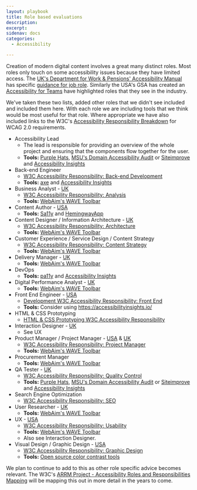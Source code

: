```yaml
---
layout: playbook
title: Role based evaluations
description: 
excerpt: 
sidenav: docs
categories:
  - Accessibility

---
```


Creation of modern digital content involves a great many distinct roles. Most roles only touch on some accessibility issues because they have limited access. The [UK's Department
for Work & Pensions' Accessibility Manual](https://accessibility-manual.dwp.gov.uk/) has specific [guidance for job role](https://accessibility-manual.dwp.gov.uk/guidance-for-your-job-role). Similarly the USA's GSA has created an [Accessibility for Teams](https://accessibility.digital.gov/) have highlighted roles that they see in the industry. 

We've taken these two lists, added other roles that we didn't see included and included them here. With each role we are including tools that we think would be most useful for that role. Where appropriate we have also included links to the W3C's [Accessibility Responsibility Breakdown](https://www.w3.org/community/wai-) for WCAG 2.0 requirements.

- Accessibility Lead
    - The lead is responsible for providing an overview of the whole project and ensuring that the components flow together for the user.
    - **Tools:** [Purple Hats](https://github.com/GovTechSG/purple-hats), [MSU's Domain Accessibility Audit](https://github.com/MSU-NatSci/DomainAccessibilityAudit) or [Siteimprove](https://siteimprove.com) and [Accessibility Insights](https://accessibilityinsights.io/)
- Back-end Engineer
    - [W3C Accessibility Responsibility: Back-end Development](https://www.w3.org/community/wai-engage/wiki/Back-end_Development)
    - **Tools:** [axe](https://www.deque.com/axe/) and [Accessibility Insights](https://accessibilityinsights.io/)
- Business Analyst - [UK](https://accessibility-manual.dwp.gov.uk/guidance-for-your-job-role/business-analyst)
    - [W3C Accessibility Responsibility: Analysis](https://www.w3.org/community/wai-engage/wiki/Accessibility_By_Roles_-_Analysis)
    - **Tools:** [WebAim's WAVE Toolbar](https://wave.webaim.org/extension/)
- Content Author - [USA](https://accessibility.digital.gov/content-design/getting-started/)
    - **Tools:** [Sa11y](https://ryersondmp.github.io/sa11y/) and [HemingwayApp](http://www.hemingwayapp.com/)
- Content Designer / Information Architecture - [UK](https://accessibility-manual.dwp.gov.uk/guidance-for-your-job-role/content-designer)
    - [W3C Accessibility Responsibility: Architecture](https://www.w3.org/community/wai-engage/wiki/Accessibility_By_Roles_-_Architecture)
    - **Tools:** [WebAim's WAVE Toolbar](https://wave.webaim.org/extension/)
- Customer Experience / Service Design / Content Strategy
    - [W3C Accessibility Responsibility: Content Strategy](https://www.w3.org/community/wai-engage/wiki/Content_Strategy)
    - **Tools:** [WebAim's WAVE Toolbar](https://wave.webaim.org/extension/)
- Delivery Manager - [UK](https://accessibility-manual.dwp.gov.uk/guidance-for-your-job-role/delivery-manager)
    - **Tools:** [WebAim's WAVE Toolbar](https://wave.webaim.org/extension/)
- DevOps
    - **Tools:** [pa11y](https://pa11y.org/) and [Accessibility Insights](https://accessibilityinsights.io/)
- Digital Performance Analyst - [UK](https://accessibility-manual.dwp.gov.uk/guidance-for-your-job-role/digital-performance-analyst)    
    - **Tools:** [WebAim's WAVE Toolbar](https://wave.webaim.org/extension/)
- Front End Engineer - [USA](https://accessibility.digital.gov/front-end/getting-started/)
    - [Development W3C Accessibility Responsibility: Front End ](https://www.w3.org/community/wai-engage/wiki/Front-end_Development)
    - **Tools:** Consider using https://accessibilityinsights.io/
- HTML & CSS Prototyping
    - [HTML & CSS Prototyping W3C Accessibility Responsibility](https://www.w3.org/community/wai-engage/wiki/HTML/CSS_Prototyping)
- Interaction Designer - [UK](https://accessibility-manual.dwp.gov.uk/guidance-for-your-job-role/interaction-designer)
    - See UX
- Product Manager / Project Manager - [USA](https://accessibility.digital.gov/product/getting-started/) & [UK](https://accessibility-manual.dwp.gov.uk/guidance-for-your-job-role/product-manager)
    - [W3C Accessibility Responsibility: Project Manager](https://www.w3.org/community/wai-engage/wiki/Accessibility_Responsibility_Breakdown#pm)
    - **Tools:** [WebAim's WAVE Toolbar](https://wave.webaim.org/extension/)
- Procurement Manager 
    - **Tools:** [WebAim's WAVE Toolbar](https://wave.webaim.org/extension/)
- QA Tester - [UK](https://accessibility-manual.dwp.gov.uk/guidance-for-your-job-role/qa-tester)
    - [W3C Accessibility Responsibility: Quality Control](https://www.w3.org/community/wai-engage/wiki/Quality_Control)
    - **Tools:** [Purple Hats](https://github.com/GovTechSG/purple-hats), [MSU's Domain Accessibility Audit](https://github.com/MSU-NatSci/DomainAccessibilityAudit) or [Siteimprove](https://siteimprove.com) and [Accessibility Insights](https://accessibilityinsights.io/)
- Search Engine Optimization
    - [W3C Accessibility Responsibility: SEO](https://www.w3.org/community/wai-engage/wiki/Search_Engine_Optimization)
- User Researcher - [UK](https://accessibility-manual.dwp.gov.uk/guidance-for-your-job-role/user-researcher)
    - **Tools:** [WebAim's WAVE Toolbar](https://wave.webaim.org/extension/)
- UX - [USA](https://accessibility.digital.gov/ux/getting-started/)
    - [W3C Accessibility Responsibility: Usability](https://www.w3.org/community/wai-engage/wiki/Accessibility_By_Roles_-_Interaction_Design_/_Usability)
    - **Tools:** [WebAim's WAVE Toolbar](https://wave.webaim.org/extension/)
    - Also see Interaction Designer.
- Visual Design / Graphic Design - [USA](https://accessibility.digital.gov/visual-design/getting-started/)
    - [W3C Accessibility Responsibility: Graphic Design](https://www.w3.org/community/wai-engage/wiki/Accessibility_By_Roles_-_Graphic_Design)
    - **Tools:** [Open source color contrast tools](https://github.com/CivicActions/accessibility/blob/main/_handbook/tools.md#color)
    
We plan to continue to add to this as other role specific advice becomes relevant. The W3C's [ARRM Project - Accessibility Roles and Responsibilities Mapping](https://www.w3.org/WAI/EO/wiki/ARRM_Project_-_Accessibility_Roles_and_Responsibilities_Mapping) will be mapping this out in more detail in the years to come. 

